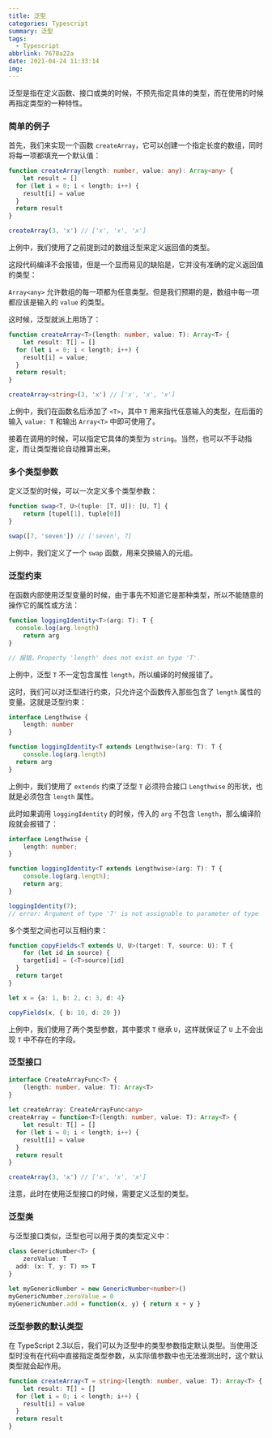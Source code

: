 ```yaml
---
title: 泛型
categories: Typescript
summary: 泛型
tags:
  - Typescript
abbrlink: 7678a22a
date: 2021-04-24 11:33:14
img:
---
```



泛型是指在定义函数、接口或类的时候，不预先指定具体的类型，而在使用的时候再指定类型的一种特性。

<!--more-->

### 简单的例子

首先，我们来实现一个函数 `createArray`，它可以创建一个指定长度的数组，同时将每一项都填充一个默认值：

```typescript
function createArray(length: number, value: any): Array<any> {
	let result = []
  for (let i = 0; i < length; i++) {
  	result[i] = value
  }
  return result
}

createArray(3, 'x') // ['x', 'x', 'x']
```

上例中，我们使用了之前提到过的数组泛型来定义返回值的类型。

这段代码编译不会报错，但是一个显而易见的缺陷是，它并没有准确的定义返回值的类型：

`Array<any>` 允许数组的每一项都为任意类型。但是我们预期的是，数组中每一项都应该是输入的 `value` 的类型。

这时候，泛型就派上用场了：

```typescript
function createArray<T>(length: number, value: T): Array<T> {
	let result: T[] = []
  for (let i = 0; i < length; i++) {
    result[i] = value;
  }
  return result;
}

createArray<string>(3, 'x') // ['x', 'x', 'x']
```

上例中，我们在函数名后添加了 `<T>`，其中 `T` 用来指代任意输入的类型，在后面的输入 `value: T` 和输出 `Array<T>` 中即可使用了。

接着在调用的时候，可以指定它具体的类型为 `string`。当然，也可以不手动指定，而让类型推论自动推算出来。



### 多个类型参数

定义泛型的时候，可以一次定义多个类型参数：

```typescript
function swap<T, U>(tuple: [T, U]): [U, T] {
	return [tupel[1], tuple[0]]
}

swap([7, 'seven']) // ['seven', 7]
```

上例中，我们定义了一个 `swap` 函数，用来交换输入的元组。



### 泛型约束

在函数内部使用泛型变量的时候，由于事先不知道它是那种类型，所以不能随意的操作它的属性或方法：

```typescript
function loggingIdentity<T>(arg: T): T {
  console.log(arg.length)
	return arg
}

// 报错，Property 'length' does not exist on type 'T'.
```

上例中，泛型 `T` 不一定包含属性 `length`，所以编译的时候报错了。

这时，我们可以对泛型进行约束，只允许这个函数传入那些包含了 `length` 属性的变量。这就是泛型约束：

```typescript
interface Lengthwise {
	length: number
}

function loggingIdentity<T extends Lengthwise>(arg: T): T {
	console.log(arg.length)
  return arg
}
```

上例中，我们使用了 `extends` 约束了泛型 `T` 必须符合接口 `Lengthwise` 的形状，也就是必须包含 `length` 属性。

此时如果调用 `loggingIdentity` 的时候，传入的 `arg` 不包含 `length`，那么编译阶段就会报错了：

```typescript
interface Lengthwise {
    length: number;
}

function loggingIdentity<T extends Lengthwise>(arg: T): T {
    console.log(arg.length);
    return arg;
}

loggingIdentity(7);
// error: Argument of type '7' is not assignable to parameter of type 'Lengthwise'.
```

多个类型之间也可以互相约束：

```typescript
function copyFields<T extends U, U>(target: T, source: U): T {
	for (let id in source) {
  	target[id] = (<T>source)[id]
  }
  return target
}

let x = {a: 1, b: 2, c: 3, d: 4}

copyFields(x, { b: 10, d: 20 })
```

上例中，我们使用了两个类型参数，其中要求 `T` 继承 `U`，这样就保证了 `U` 上不会出现 `T` 中不存在的字段。



### 泛型接口

```typescript
interface CreateArrayFunc<T> {
	(length: number, value: T): Array<T>
}
  
let createArray: CreateArrayFunc<any>
createArray = function<T>(length: number, value: T): Array<T> {
	let result: T[] = []
  for (let i = 0; i < length; i++) {
  	result[i] = value
  }
  return result
} 

createArray(3, 'x') // ['x', 'x', 'x']
```

注意，此时在使用泛型接口的时候，需要定义泛型的类型。



### 泛型类

与泛型接口类似，泛型也可以用于类的类型定义中：

```typescript
class GenericNumber<T> {
	zeroValue: T
  add: (x: T, y: T) => T
}

let myGenericNumber = new GenericNumber<number>()
myGenericNumber.zeroValue = 0
myGenericNumber.add = function(x, y) { return x + y }
```



### 泛型参数的默认类型

在 TypeScript 2.3以后，我们可以为泛型中的类型参数指定默认类型。当使用泛型时没有在代码中直接指定类型参数，从实际值参数中也无法推测出时，这个默认类型就会起作用。

```typescript
function createArray<T = string>(length: number, value: T): Array<T> {
	let result: T[] = []
  for (let i = 0; i < length; i++) {
  	result[i] = value
  }
  return result
}
```

